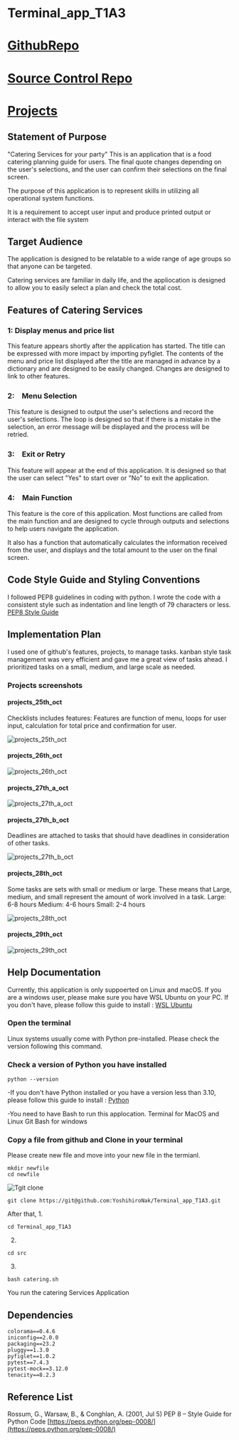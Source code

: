 # Terminal_app_T1A3

# [GithubRepo](https://github.com/YoshihiroNak/Terminal_app_T1A3/tree/main/src)

# [Source Control Repo](https://github.com/YoshihiroNak/Terminal_app_T1A3/commits/main)

# [Projects](https://github.com/users/YoshihiroNak/projects/1)
## Statement of Purpose

"Catering Services for your party" This is an application that is a food catering planning guide for users.
The final quote changes depending on the user's selections, and the user can confirm their selections on the final screen.

The purpose of this application is to represent skills in utilizing all operational system functions.

It is a requirement to accept user input and produce printed output or interact with the file system

## Target Audience

The application is designed to be relatable to a wide range of age groups so that anyone can be targeted.

Catering services are familiar in daily life, and the appliocation is designed to allow you to easily select a plan and check the total cost.

## Features of Catering Services

### 1: Display menus and price list

This feature appears shortly after the application has started. The title can be expressed with more impact by importing pyfiglet. The contents of the menu and price list displayed after the title are managed in advance by a dictionary and are designed to be easily changed. Changes are designed to link to other features.

### 2:　Menu Selection

This feature is designed to output the user's selections and record the user's selections. The loop is designed so that if there is a mistake in the selection, an error message will be displayed and the process will be retried.

### 3:　Exit or Retry

This feature will appear at the end of this application. It is designed so that the user can select "Yes" to start over or "No" to exit the application.

### 4:　Main Function

This feature is the core of this application.
Most functions are called from the main function and are designed to cycle through outputs and selections to help users navigate the application.

It also has a function that automatically calculates the information received from the user, and displays and the total amount to the user on the final screen.

## Code Style Guide and Styling Conventions

I followed PEP8 guidelines in coding with python. I wrote the code with a consistent style such as indentation and line length of 79 characters or less. [PEP8 Style Guide](https://peps.python.org/pep-0008/)

## Implementation Plan

I used one of github's features, projects, to manage tasks. kanban style task management was very efficient and gave me a great view of tasks ahead. I prioritized tasks on a small, medium, and large scale as needed.

### Projects screenshots

#### projects_25th_oct

Checklists includes features:
Features are function of menu, loops for user input, calculation for total price and confirmation for user.

![projects_25th_oct](/docs/projects_25th_oct.png)

#### projects_26th_oct

![projects_26th_oct](/docs/projects_26th_oct.png)

#### projects_27th_a_oct

![projects_27th_a_oct](/docs/projects_27th_a_oct.png)


#### projects_27th_b_oct


Deadlines are attached to tasks that should have deadlines in consideration of other tasks.

![projects_27th_b_oct](/docs/projects_27th_b_oct.png)

#### projects_28th_oct

Some tasks are sets with small or medium or large.
These means that Large, medium, and small represent the amount of work involved in a task.
Large: 6-8 hours
Medium: 4-6 hours
Small: 2-4 hours

![projects_28th_oct](/docs/projects_28th_oct.png)
#### projects_29th_oct

![projects_29th_oct](/docs/projects_29th_oct.png)


## Help Documentation

Currently, this application is only suppoerted on Linux and macOS. If you are a windows user, please make sure you have WSL Ubuntu on your PC. If you don't have, please follow this guide to install : [WSL Ubuntu](https://ubuntu.com/tutorials/install-ubuntu-on-wsl2-on-windows-10#1-overview)

### Open the terminal

Linux systems usually come with Python pre-installed.
Please check the version following this command.

### Check a version of Python you have installed

```
python --version
```
-If you don't have Python installed or you have a version less than 3.10, please follow this guide to install : [Python](https://www.python.org/downloads/)

-You need to have Bash to run this applocation.
 Terminal for MacOS and Linux
 Git Bash for windows

### Copy a file from github and Clone in your terminal

Please create new file and move into your new file in the termianl.

```
mkdir newfile
cd newfile
```

![Tgit clone](/docs/gitclone.png)

```
git clone https://git@github.com:YoshihiroNak/Terminal_app_T1A3.git
```

After that,
1.

```
cd Terminal_app_T1A3

```
2.
```
cd src
```
3.
```
bash catering.sh
```
You run the catering Services Application

## Dependencies

```
colorama==0.4.6
iniconfig==2.0.0
packaging==23.2
pluggy==1.3.0
pyfiglet==1.0.2
pytest==7.4.3
pytest-mock==3.12.0
tenacity==8.2.3
```

## Reference List

Rossum, G., Warsaw, B., & Conghlan, A. (2001, Jul 5)
PEP 8 – Style Guide for Python Code
[https://peps.python.org/pep-0008/](https://peps.python.org/pep-0008/)